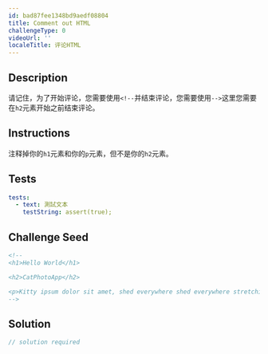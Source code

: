 ```yaml
---
id: bad87fee1348bd9aedf08804
title: Comment out HTML
challengeType: 0
videoUrl: ''
localeTitle: 评论HTML
---
```


## Description
<section id="description">请记住，为了开始评论，您需要使用<code>&lt;!--</code>并结束评论，您需要使用<code>--&gt;</code>这里您需要在<code>h2</code>元素开始之前结束评论。 </section>

## Instructions
<section id="instructions">注释掉你的<code>h1</code>元素和你的<code>p</code>元素，但不是你的<code>h2</code>元素。 </section>

## Tests
<section id='tests'>

```yml
tests:
  - text: 測試文本
    testString: assert(true);

```

</section>

## Challenge Seed
<section id='challengeSeed'>

<div id='html-seed'>

```html
<!--
<h1>Hello World</h1>

<h2>CatPhotoApp</h2>

<p>Kitty ipsum dolor sit amet, shed everywhere shed everywhere stretching attack your ankles chase the red dot, hairball run catnip eat the grass sniff.</p>
-->

```

</div>



</section>

## Solution
<section id='solution'>

```js
// solution required
```
</section>
